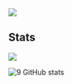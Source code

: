 <img src="https://media.discordapp.net/attachments/813341662545313832/813343404507267092/pokemon_pixel.gif">

## Stats

![](https://komarev.com/ghpvc/?username=Iagging&color=blueviolet)

![9 GitHub stats](https://github-readme-stats.vercel.app/api?username=Iagging&theme=midnight-purple&show_icons=true)
